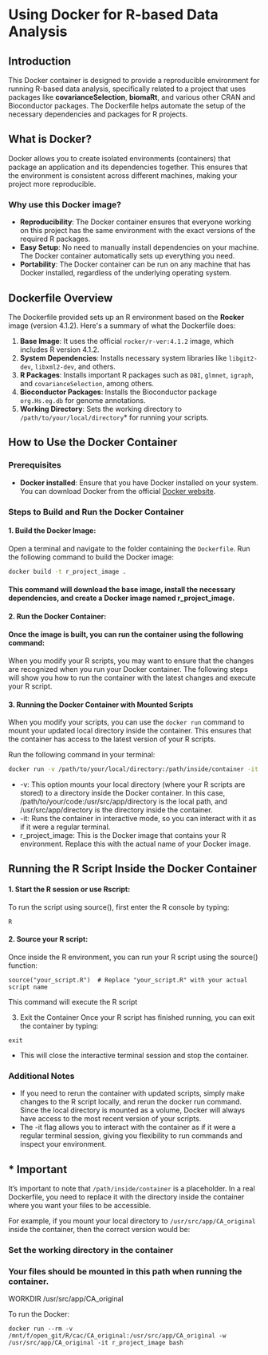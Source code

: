 # Using Docker for R-based Data Analysis

## Introduction

This Docker container is designed to provide a reproducible environment for running R-based data analysis, specifically related to a project that uses packages like **covarianceSelection**, **biomaRt**, and various other CRAN and Bioconductor packages. The Dockerfile helps automate the setup of the necessary dependencies and packages for R projects.

## What is Docker?

Docker allows you to create isolated environments (containers) that package an application and its dependencies together. This ensures that the environment is consistent across different machines, making your project more reproducible.

### Why use this Docker image?

- **Reproducibility**: The Docker container ensures that everyone working on this project has the same environment with the exact versions of the required R packages.
- **Easy Setup**: No need to manually install dependencies on your machine. The Docker container automatically sets up everything you need.
- **Portability**: The Docker container can be run on any machine that has Docker installed, regardless of the underlying operating system.

## Dockerfile Overview

The Dockerfile provided sets up an R environment based on the **Rocker** image (version 4.1.2). Here's a summary of what the Dockerfile does:

1. **Base Image**: It uses the official `rocker/r-ver:4.1.2` image, which includes R version 4.1.2.
2. **System Dependencies**: Installs necessary system libraries like `libgit2-dev`, `libxml2-dev`, and others.
3. **R Packages**: Installs important R packages such as `DBI`, `glmnet`, `igraph`, and `covarianceSelection`, among others.
4. **Bioconductor Packages**: Installs the Bioconductor package `org.Hs.eg.db` for genome annotations.
5. **Working Directory**: Sets the working directory to `/path/to/your/local/directory`* for running your scripts.

## How to Use the Docker Container

### Prerequisites

- **Docker installed**: Ensure that you have Docker installed on your system. You can download Docker from the official [Docker website](https://www.docker.com/get-started).

### Steps to Build and Run the Docker Container

#### 1. Build the Docker Image:

   Open a terminal and navigate to the folder containing the `Dockerfile`. Run the following command to build the Docker image:

   ```bash
   docker build -t r_project_image .

   ```

#### This command will download the base image, install the necessary dependencies, and create a Docker image named r_project_image.

#### 2. **Run the Docker Container:**

#### Once the image is built, you can run the container using the following command:

When you modify your R scripts, you may want to ensure that the changes are recognized when you run your Docker container. The following steps will show you how to run the container with the latest changes and execute your R script.

#### 3. Running the Docker Container with Mounted Scripts

When you modify your scripts, you can use the `docker run` command to mount your updated local directory inside the container. This ensures that the container has access to the latest version of your R scripts.

Run the following command in your terminal:

```bash
docker run -v /path/to/your/local/directory:/path/inside/container -it r_project_image
```
* -v: This option mounts your local directory (where your R scripts are stored) to a directory inside the Docker container. In this case, /path/to/your/code:/usr/src/app/directory is the local path, and /usr/src/app/directory is the directory inside the container.
* -it: Runs the container in interactive mode, so you can interact with it as if it were a regular terminal.
* r_project_image: This is the Docker image that contains your R environment. Replace this with the actual name of your Docker image.

## Running the R Script Inside the Docker Container
#### 1. Start the R session or use Rscript:
To run the script using source(), first enter the R console by typing:

```
R
```

#### 2. Source your R script:

Once inside the R environment, you can run your R script using the source() function:

```
source("your_script.R")  # Replace "your_script.R" with your actual script name
```
This command will execute the R script

3. Exit the Container
Once your R script has finished running, you can exit the container by typing:
```
exit
```
* This will close the interactive terminal session and stop the container.

### Additional Notes

* If you need to rerun the container with updated scripts, simply make changes to the R script locally, and rerun the docker run command. Since the local directory is mounted as a volume, Docker will always have access to the most recent version of your scripts.
* The -it flag allows you to interact with the container as if it were a regular terminal session, giving you flexibility to run commands and inspect your environment.

## * Important
It’s important to note that `/path/inside/container` is a placeholder. In a real Dockerfile, you need to replace it with the directory inside the container where you want your files to be accessible.

For example, if you mount your local directory to `/usr/src/app/CA_original` inside the container, then the correct version would be:

### Set the working directory in the container
### Your files should be mounted in this path when running the container.
WORKDIR /usr/src/app/CA_original

To run the Docker:

```
docker run --rm -v /mnt/f/open_git/R/cac/CA_original:/usr/src/app/CA_original -w /usr/src/app/CA_original -it r_project_image bash
```
